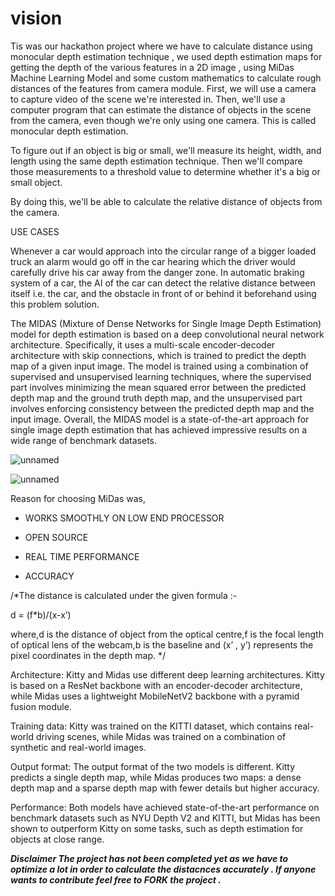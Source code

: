 # vision

Tis was our hackathon project where we have to calculate distance using monocular depth estimation technique , we used depth estimation maps for getting the depth of the various features in a 2D image , using MiDas Machine Learning Model and some custom mathematics to calculate rough distances of the features from camera module.
First, we will use a camera to capture video of the scene we're interested in. Then, we'll use a computer program that can estimate the distance of objects in the scene from the camera, even though we're only using one camera. This is called monocular depth estimation.

To figure out if an object is big or small, we'll measure its height, width, and length using the same depth estimation technique. Then we'll compare those measurements to a threshold value to determine whether it's a big or small object.

By doing this, we'll be able to calculate the relative distance of objects from the camera.

USE CASES

Whenever a car would approach into the circular range of a bigger loaded truck an alarm would go off in the car hearing which the driver would carefully drive his car away from the danger zone.
In automatic braking system of a car, the AI of the car can detect the relative distance between itself i.e. the car, and the obstacle in front of or behind it beforehand using this problem solution.

The MIDAS (Mixture of Dense Networks for Single Image Depth Estimation) model for depth estimation is based on a deep convolutional neural network architecture. Specifically, it uses a multi-scale encoder-decoder architecture with skip connections, which is trained to predict the depth map of a given input image. The model is trained using a combination of supervised and unsupervised learning techniques, where the supervised part involves minimizing the mean squared error between the predicted depth map and the ground truth depth map, and the unsupervised part involves enforcing consistency between the predicted depth map and the input image. Overall, the MIDAS model is a state-of-the-art approach for single image depth estimation that has achieved impressive results on a wide range of benchmark datasets.


![unnamed](https://github.com/nishikantmandal007/vision/assets/113323074/5f891d84-e305-49c3-86e2-573b7774bf1f)



![unnamed](https://github.com/nishikantmandal007/vision/assets/113323074/1cb378ac-92dc-4ff5-9e54-7010b5f9b850)


Reason for choosing MiDas was,

- WORKS SMOOTHLY ON LOW END PROCESSOR

- OPEN SOURCE

- REAL TIME PERFORMANCE

- ACCURACY


/*The distance is calculated under the given formula :-

d = (f*b)/(x-x’)

where,d is the distance of object from the optical centre,f is the focal length of optical lens of the webcam,b is the baseline and (x’ , y’) represents the pixel coordinates in the depth map.  */

Architecture: Kitty and Midas use different deep learning architectures. Kitty is based on a ResNet backbone with an encoder-decoder architecture, while Midas uses a lightweight MobileNetV2 backbone with a pyramid fusion module.

Training data: Kitty was trained on the KITTI dataset, which contains real-world driving scenes, while Midas was trained on a combination of synthetic and real-world images.

Output format: The output format of the two models is different. Kitty predicts a single depth map, while Midas produces two maps: a dense depth map and a sparse depth map with fewer details but higher accuracy.

Performance: Both models have achieved state-of-the-art performance on benchmark datasets such as NYU Depth V2 and KITTI, but Midas has been shown to outperform Kitty on some tasks, such as depth estimation for objects at close range.

***Disclaimer The project has not been completed yet as we have to optimize a lot in order to calculate the distacnces accurately .
If anyone wants to contribute feel free to FORK the project .***
